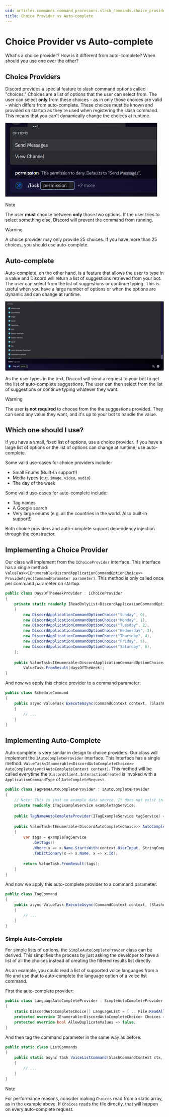 ```yaml
---
uid: articles.commands.command_processors.slash_commands.choice_provider_vs_autocomplete
title: Choice Provider vs Auto-complete
---
```


# Choice Provider vs Auto-complete

What's a choice provider? How is it different from auto-complete? When should you use one over the other?

## Choice Providers
Discord provides a special feature to slash command options called "choices." Choices are a list of options that the user can select from. The user can select **only** from these choices - as in only those choices are valid - which differs from auto-complete. These choices must be known and provided on startup as they're used when registering the slash command. This means that you can't dynamically change the choices at runtime.

![A Discord screenshot of the `lock` command providing only two choices. The first choice is `Send Messages`, while the second choice is `View Channel`.](../../../../images/commands_choice_provider_example.png)

> [!NOTE]
> The user **must** choose between **only** those two options. If the user tries to select something else, Discord will prevent the command from running.

> [!WARNING]
> A choice provider may only provide 25 choices. If you have more than 25 choices, you should use auto-complete.

## Auto-complete
Auto-complete, on the other hand, is a feature that allows the user to type in a value and Discord will return a list of suggestions retrieved from your bot. The user can select from the list of suggestions or continue typing. This is useful when you have a large number of options or when the options are dynamic and can change at runtime.

![A Discord screenshot of the `tag get` command. As the user types, the list of tags changes.](../../../../images/commands_autocomplete_example.png)

As the user types in the text, Discord will send a request to your bot to get the list of auto-complete suggestions. The user can then select from the list of suggestions or continue typing whatever they want.

> [!WARNING]
> The user **is not required** to choose from the the suggestions provided. They can send any value they want, and it's up to your bot to handle the value.

## Which one should I use?
If you have a small, fixed list of options, use a choice provider. If you have a large list of options or the list of options can change at runtime, use auto-complete.

Some valid use-cases for choice providers include:
- Small Enums (Built-In support!)
- Media types (e.g. `image`, `video`, `audio`)
- The day of the week

Some valid use-cases for auto-complete include:
- Tag names
- A Google search
- Very large enums (e.g. all the countries in the world. Also built-in support!)

Both choice providers and auto-complete support dependency injection through the constructor.

## Implementing a Choice Provider

Our class will implement from the `IChoiceProvider` interface. This interface has a single method: `ValueTask<IEnumerable<DiscordApplicationCommandOptionChoice>> ProvideAsync(CommandParameter parameter)`. This method is only called once per command parameter on startup.

```cs
public class DaysOfTheWeekProvider : IChoiceProvider
{
    private static readonly IReadOnlyList<DiscordApplicationCommandOptionChoice> daysOfTheWeek =
    [
        new DiscordApplicationCommandOptionChoice("Sunday", 0),
        new DiscordApplicationCommandOptionChoice("Monday", 1),
        new DiscordApplicationCommandOptionChoice("Tuesday", 2),
        new DiscordApplicationCommandOptionChoice("Wednesday", 3),
        new DiscordApplicationCommandOptionChoice("Thursday", 4),
        new DiscordApplicationCommandOptionChoice("Friday", 5),
        new DiscordApplicationCommandOptionChoice("Saturday", 6),
    ];

    public ValueTask<IEnumerable<DiscordApplicationCommandOptionChoice>> ProvideAsync(CommandParameter parameter) =>
        ValueTask.FromResult(daysOfTheWeek);
}
```

And now we apply this choice provider to a command parameter:

```cs
public class ScheduleCommand
{
    public async ValueTask ExecuteAsync(CommandContext context, [SlashChoiceProvider<DaysOfTheWeekProvider>] int day)
    {
        // ...
    }
}
```

## Implementing Auto-Complete

Auto-complete is very similar in design to choice providers. Our class will implement the `IAutoCompleteProvider` interface. This interface has a single method: `ValueTask<IEnumerable<DiscordAutoCompleteChoice>> AutoCompleteAsync(AutoCompleteContext context)`. This method will be called everytime the `DiscordClient.InteractionCreated` is invoked with a `ApplicationCommandType` of `AutoCompleteRequest`.

```cs
public class TagNameAutoCompleteProvider : IAutoCompleteProvider
{
    // Note: This is just en example data source. It does not exist in DSharpPlus.
    private readonly ITagExampleService exampleTagService;

    public TagNameAutoCompleteProvider(ITagExampleService tagService) => exampleTagService = tagService;

    public ValueTask<IEnumerable<DiscordAutoCompleteChoice>> AutoCompleteAsync(AutoCompleteContext context)
    {
        var tags = exampleTagService
            .GetTags()
            .Where(x => x.Name.StartsWith(context.UserInput, StringComparison.OrdinalIgnoreCase))
            .ToDictionary(x => x.Name, x => x.Id);

        return ValueTask.FromResult(tags);
    }
}
```

And now we apply this auto-complete provider to a command parameter:

```cs
public class TagCommand
{
    public async ValueTask ExecuteAsync(CommandContext context, [SlashAutoCompleteProvider<TagNameAutoCompleteProvider>] string tagName)
    {
        // ...
    }
}
```

### Simple Auto-Complete
For simple lists of options, the `SimpleAutoCompleteProvder` class can be derived. This simplifies the process by just asking the developer to have a list of all the choices instead of creating the filtered results list directly.

As an example, you could read a list of supported voice languages from a file and use that to auto-complete the language option of a voice list command.

First the auto-complete provider:

```cs
public class LanguageAutoCompleteProvider : SimpleAutoCompleteProvider
{
    static DiscordAutoCompleteChoice[] LanguageList = [ .. File.ReadAllLines("data/languages.txt").Select(l => l.Split(' ', 2)).Select(p => new DiscordAutoCompleteChoice(p[1], p[0])) ];
    protected override IEnumerable<DiscordAutoCompleteChoice> Choices => LanguageList;
    protected override bool AllowDuplicateValues => false;
}
```

And then tag the command parameter in the same way as before:

```cs
public static class ListCommands
{
    public static async Task VoiceListCommand(SlashCommandContext ctx, [SlashAutoCompleteProvider<LanguageAutoCompleteProvider>] string language)
    {
        // ...
    }
}
```

> [!NOTE]
> For performance reasons, consider making `Choices` read from a static array, as in the example above. If `Choices` reads the file directly, that will happen on every auto-complete request.
